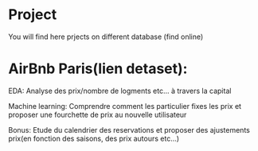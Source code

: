 # Project

You will find here prjects on different database (find online)


# AirBnb Paris(lien detaset):

EDA: Analyse des prix/nombre de logments etc... à travers la capital

Machine learning: Comprendre comment les particulier fixes les prix et proposer une fourchette de prix au nouvelle utilisateur

Bonus: Etude du calendrier des reservations et proposer des ajustements prix(en fonction des saisons, des prix autours etc...)
